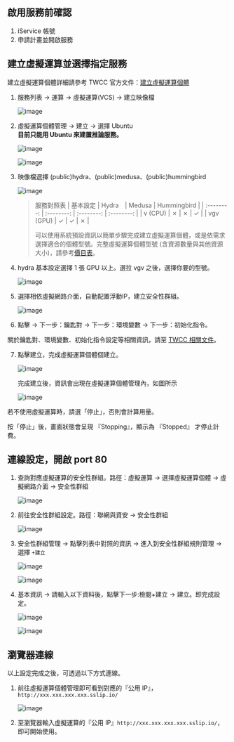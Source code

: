 
## 啟用服務前確認

1. iService 帳號
2. 申請計畫並開啟服務


## 建立虛擬運算並選擇指定服務
建立虛擬運算個體詳細請參考 TWCC 官方文件：[建立虛擬運算個體](https://man.twcc.ai/@twccdocs/doc-vcs-main-zh/https%3A%2F%2Fman.twcc.ai%2F%40twccdocs%2Fguide-vcs-create-zh)

1. 服務列表 -> 運算 -> 虛擬運算(VCS) -> 建立映像檔

    ![image](https://gitlab.td.nchc.org.tw/genai-project/docs/-/wikis/uploads/60f5de183e7e93b3452bd74dbb5d295a/image.png)

2. 虛擬運算個體管理 -> 建立 -> 選擇 Ubuntu  
**目前只能用 Ubuntu 來建置推論服務。**


      ![image](https://gitlab.td.nchc.org.tw/genai-project/docs/-/wikis/uploads/2dc2806ff403b3817e8c438da19d46ab/image.png)

      ![image](https://gitlab.td.nchc.org.tw/genai-project/docs/-/wikis/uploads/bbcd4c44e94c071565c18f8e2b1f5286/image.png)

3. 映像檔選擇 (public)hydra、(public)medusa、(public)hummingbird

      ![image](https://gitlab.td.nchc.org.tw/genai-project/docs/-/wikis/uploads/55a885ae0941b06095ee9abe5b5e89f5/image.png)

    > 服務對照表
    > | 基本設定 | Hydra　| Medusa | Hummingbird |
    > | :--------: | :--------: | :--------: | :--------: |
    > | v (CPU) | ✗ | ✗ | ✓ |
    > | vgv (GPU) | ✓ | ✓ | ✗ |
    > 
    > 可以使用系統預設資訊以簡單步驟完成建立虛擬運算個體，或是依需求選擇適合的個體型號。完整虛擬運算個體型號 (含資源數量與其他資源大小)，請參考[價目表](https://man.twcc.ai/@twccdocs/SJWlN3YDr?type=view#%E8%99%9B%E6%93%AC%E9%81%8B%E7%AE%97%E6%9C%8D%E5%8B%99-Virtual-Compute-Service-VCS)。 

4. hydra 基本設定選擇 1 張 GPU 以上。選拉 vgv 之後，選擇你要的型號。

      ![image](https://gitlab.td.nchc.org.tw/genai-project/docs/-/wikis/uploads/d04af38b873b1231144c975c724bdf32/image.png)

5. 選擇相依虛擬網路介面，自動配置浮動IP，建立安全性群組。

      ![image](https://gitlab.td.nchc.org.tw/genai-project/docs/-/wikis/uploads/5d92bdbaaa7cf4ec8b378fb8e20de3ce/image.png)

6. 點擊 -> 下一步：鑰匙對 -> 下一步：環境變數 -> 下一步：初始化指令。

關於鑰匙對、環境變數、初始化指令設定等相關資訊，請至 [TWCC 相關文件](https://man.twcc.ai/@twccdocs/doc-vcs-main-zh/https%3A%2F%2Fman.twcc.ai%2F%40twccdocs%2Fguide-vcs-create-zh)。



7. 點擊建立，完成虛擬運算個體個建立。

      ![image](https://gitlab.td.nchc.org.tw/genai-project/docs/-/wikis/uploads/f79e88c39792f5ef569d59dc4a35bba1/image.png)

    完成建立後，資訊會出現在虛擬運算個體管理內，如圖所示

      ![image](https://gitlab.td.nchc.org.tw/genai-project/docs/-/wikis/uploads/fcd062a45d70830adf3736951800bd85/image.png)

若不使用虛擬運算時，請選「停止」，否則會計算用量。

按「停止」後，畫面狀態會呈現 『Stopping』，顯示為 『Stopped』 才停止計費。


## 連線設定，開啟 port 80

1. 查詢對應虛擬運算的安全性群組。路徑：虛擬運算 -> 選擇虛擬運算個體 -> 虛擬網路介面 -> 安全性群組

      ![image](https://gitlab.td.nchc.org.tw/genai-project/docs/-/wikis/uploads/6439b74a3e247ad91112b26d0dd15737/image.png)

2. 前往安全性群組設定。路徑：聯網與資安 -> 安全性群組

    ![image](https://gitlab.td.nchc.org.tw/genai-project/docs/-/wikis/uploads/e52386d866176c2bb301e9ce8cfbbb31/image.png)

3. 安全性群組管理 -> 點擊列表中對照的資訊 -> 進入到安全性群組規則管理 -> 選擇 `+建立`

    ![image](https://gitlab.td.nchc.org.tw/genai-project/docs/-/wikis/uploads/5a0caab163706a3d640e23780ee6f7e2/image.png)

    ![image](https://gitlab.td.nchc.org.tw/genai-project/docs/-/wikis/uploads/7c8d73ddb0af3d1380386beb00d035d3/image.png)

4. 基本資訊 -> 請輸入以下資料後，點擊下一步:檢閱+建立 -> 建立。即完成設定。

    ![image](https://gitlab.td.nchc.org.tw/genai-project/docs/-/wikis/uploads/4cb27883714a6c641e52c19294df2291/image.png)

      ![image](https://gitlab.td.nchc.org.tw/genai-project/docs/-/wikis/uploads/c891ef61ffa0338b29cd7689817391cc/image.png)

## 瀏覽器連線 

以上設定完成之後，可透過以下方式連線。

1. 前往虛擬運算個體管理即可看到對應的『公用 IP』，`http://xxx.xxx.xxx.xxx.sslip.io/`

    ![image](https://gitlab.td.nchc.org.tw/genai-project/docs/-/wikis/uploads/e80276b5909208d1e1fa4db151ec092a/image.png)

2. 至瀏覽器輸入虛擬運算的『公用 IP』`http://xxx.xxx.xxx.xxx.sslip.io/`，即可開始使用。